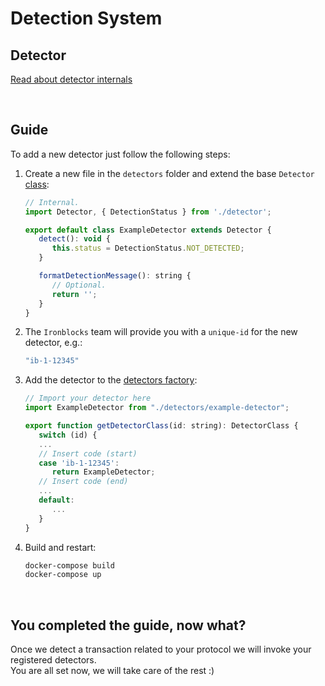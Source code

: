 # Detection System

## Detector
[Read about detector internals](./detectors/README.md)

<br>

## Guide
To add a new detector just follow the following steps:

1. Create a new file in the `detectors` folder and extend the base `Detector` [class](./detectors/detector.ts):
   ```js
   // Internal.
   import Detector, { DetectionStatus } from './detector';

   export default class ExampleDetector extends Detector {
      detect(): void {
         this.status = DetectionStatus.NOT_DETECTED;
      }

      formatDetectionMessage(): string {
         // Optional.
         return '';
      }
   }
   ```

2. The `Ironblocks` team will provide you with a `unique-id` for the new detector, e.g.:
   ```bash
   "ib-1-12345"
   ```

3. Add the detector to the [detectors factory](./factory.ts):
   ```js
   // Import your detector here
   import ExampleDetector from "./detectors/example-detector";

   export function getDetectorClass(id: string): DetectorClass {
      switch (id) {
      ...
      // Insert code (start)
      case 'ib-1-12345':
         return ExampleDetector;
      // Insert code (end)
      ...
      default:
         ...
      }
   }
   ```

4. Build and restart:
   ```bash
   docker-compose build
   docker-compose up
   ```

<br>

## You completed the guide, now what?

Once we detect a transaction related to your protocol we will invoke your registered detectors.
<br>
You are all set now, we will take care of the rest :)
